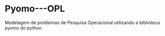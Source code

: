 # Pyomo---OPL
Modelagem de problemas de Pesquisa Operacional utilizando a biblioteca pyomo do python.

